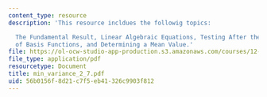 ```yaml
---
content_type: resource
description: 'This resource incldues the followig topics:

  The Fundamental Result, Linear Algebraic Equations, Testing After the Fact, Use
  of Basis Functions, and Determining a Mean Value.'
file: https://ol-ocw-studio-app-production.s3.amazonaws.com/courses/12-864-inference-from-data-and-models-spring-2005/56b0156f8d21c7f5eb41326c9903f812_min_variance_2_7.pdf
file_type: application/pdf
resourcetype: Document
title: min_variance_2_7.pdf
uid: 56b0156f-8d21-c7f5-eb41-326c9903f812
---
```

